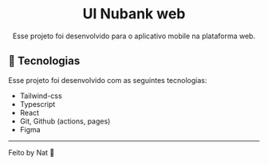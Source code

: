 <h1 align="center">UI Nubank web</h1>

<p align="center">Esse projeto foi desenvolvido para o aplicativo mobile na plataforma web.</p>

<div align="center">
<!--   <img width="400px" src="https://user-images.githubusercontent.com/88684378/221268026-1f1dce5a-62ed-4756-ae1e-ce3b6b276133.png"/> -->
<!--   <img width="400px" src="https://user-images.githubusercontent.com/88684378/221269695-4ec3f964-4d5c-47af-8c77-768bf1b54df0.png"/> -->
</div>

## 🚀 Tecnologias

Esse projeto foi desenvolvido com as seguintes tecnologias:

- Tailwind-css
- Typescript
- React
- Git, Github (actions, pages)
- Figma

---

Feito by Nat :wave:
